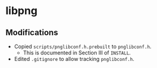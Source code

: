 # libpng

## Modifications

- Copied `scripts/pnglibconf.h.prebuilt` to `pnglibconf.h`.
  - This is documented in Section III of `INSTALL`.
- Edited `.gitignore` to allow tracking `pnglibconf.h`.
